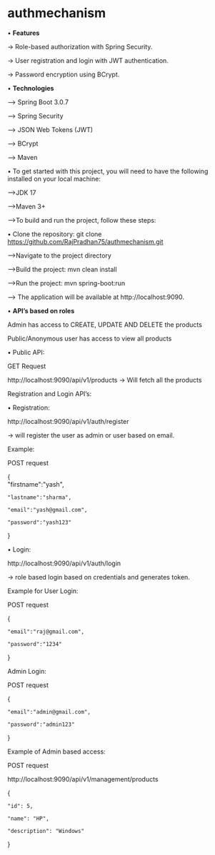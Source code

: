 # authmechanism

•	**Features**

-> Role-based authorization with Spring Security.

-> User registration and login with JWT authentication.

-> Password encryption using BCrypt.

•	**Technologies**

-->	Spring Boot 3.0.7

-->	Spring Security

-->	JSON Web Tokens (JWT)

-->	BCrypt

-->	Maven


• To get started with this project, you will need to have the following installed on your local machine:

-->JDK 17

-->Maven 3+

-->To build and run the project, follow these steps:

• Clone the repository: git clone https://github.com/RajPradhan75/authmechanism.git

-->Navigate to the project directory

-->Build the project: mvn clean install

-->Run the project: mvn spring-boot:run

--> The application will be available at http://localhost:9090.



• **API’s based on roles**

Admin has access to CREATE, UPDATE AND DELETE the products

Public/Anonymous user has access to view all products

• Public API:

GET Request

http://localhost:9090/api/v1/products -> Will fetch all the products

Registration and Login API’s:

• Registration:

http://localhost:9090/api/v1/auth/register 

-> will register the user as admin or user based on email.



Example:

POST request

{   
    "firstname":"yash",
    
    "lastname":"sharma",
    
    "email":"yash@gmail.com",
    
    "password":"yash123"
    
}

• Login:

http://localhost:9090/api/v1/auth/login 

-> role based login based on credentials and generates token.

Example for User Login:

POST request

{

    "email":"raj@gmail.com",
    
    "password":"1234"
    
}

Admin Login:

POST request

{

    "email":"admin@gmail.com",
    
    "password":"admin123"   
    
}

Example of Admin based access:

POST request

http://localhost:9090/api/v1/management/products

{

    "id": 5,
    
    "name": "HP",
    
    "description": "Windows"
    
}





